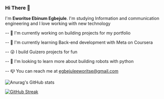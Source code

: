 
<h3><b> Hi There 👋 </b></h3>  I'm <b>Eworitse Ebinum Egbejule</b>.
I'm studying Information and communication engineering and I love working with new technology
                  
-- 🔨 I'm currently working on building projects for my portfolio

-- 🔭 I'm currently learning Back-end development with Meta on Coursera

-- 😜 I build Guizero projects for fun

-- 🌱 I'm looking to learn more about building robots with python

-- 📪 You can reach me at egbejuleeworitse@gmail.com



![Anurag's GitHub stats](https://github-readme-stats.vercel.app/api?username=EbiScott&show_icons=true&theme=transparent)

[![GitHub Streak](https://streak-stats.demolab.com/?user=EbiScott)](https://git.io/streak-stats)







<!---
EbiScott/EbiScott is a ✨ special ✨ repository because its `README.md` (this file) appears on your GitHub profile.
You can click the Preview link to take a look at your changes.
--->
